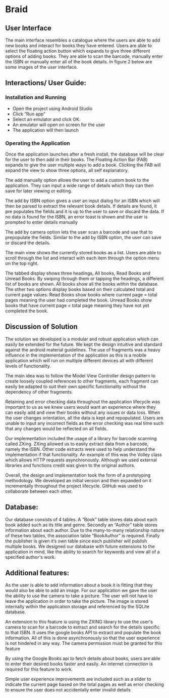 # Braid
## User Interface
The main interface resembles a catalogue where the users are able to add new books and interact for books they have entered. Users are able to select the floating action button which expands to give three different options of adding books. They are able to scan the barcode, manually enter the ISBN or manually enter all of the book details. In figure 2 below are some images of the user interface. 

## Interactions/ User Guide: 
### Installation and Running
- Open the project using Android Studio
- Click “Run app”
- Select an emulator and click OK. 
- An emulator will open on screen for the user
- The application will then launch

### Operating the Application
Once the application launches after a fresh install, the database will be clear for the user to then add in their books. The Floating Action Bar (FAB) expands to give the user multiple ways to add a book. Clicking the FAB will expand the view to show three options, all self explanatory. 

The add manually option allows the user to add a custom book to the application. They can input a wide range of details which they can then save for later viewing or editing. 

The add by ISBN option gives a user an input dialog for an ISBN which will then be parsed to extract the relevant book details. If details are found, it pre populates the fields and it is up to the user to save or discard the data. If no data is found for the ISBN, an error toast is shown and the user is prompted to enter details manually

The add by camera option lets the user scan a barcode and use that to prepopulate the fields. Similar to the add by ISBN option, the user can save or discard the details.

The main view shows the currently stored books as a list. Users are able to scroll through the list and interact with each item through the option menu on the top right. 

The tabbed display shows three headings, All books, Read Books and Unread Books. By swiping through them or tapping the headings, a different list of books are shown. All books show all the books within the database. The other two options display books based on their calculated total and current page values. Read Books show books where current page = total pages meaning the user had completed the book. Unread Books show books that have current page < total page meaning they have not yet completed the book. 

## Discussion of Solution

The solution we developed is a modular and robust application which can easily be extended for the future. We kept the design intuitive and standard against the android material guidelines. The use of fragments was a heavy influence in the implementation of the application as this is a mobile application which will run on multiple different devices all with different levels of functionality. 

The main idea was to follow the Model View Controller design pattern to create loosely coupled references to other fragments, each fragment can easily be adapted to suit their own specific functionality without the dependency of other fragments. 

Retaining and error checking data throughout the application lifecycle was important to us as we knew users would want an experience where they can easily add and view their books without any issues or data loss. When the user changes orientation, all the data is kept and repopulated. Users are unable to input any incorrect fields as the error checking was real time such that any changes would be reflected on all fields. 

Our implementation included the usage of a library for barcode scanning called ZXing. ZXing allowed us to easily extract data from a barcode, namely the ISBN. Other code extracts were used to help understand the implementation if that functionality. An example of this was the Volley class which allows HTTP requests asynchronously. Although we used external libraries and functions credit was given to the original authors. 

Overall, the design and implementation took the form of a prototyping methodology. We developed an initial version and then expanded on it incrementally throughout the project lifecycle. GitHub was used to collaborate between each other.

## Database: 
Our database consists of 4 tables. A “Book” table stores data about each book added such as its title and genre. Secondly an “Author” table stores information about each author. Due to the many-to-many relationship nature of these two tables, the association table “BookAuthor” is required. Finally the publisher is given it’s own table since each publisher will publish multiple books. We designed our database with future extensions to the application in mind, like the ability to search for keywords and view all of a specified author's work. 


## Additional features: 

As the user is able to add information about a book it is fitting that they would also be able to add an image. For our application we gave the user the ability to use the camera to take a picture. The user will not have to leave the application in order to take the picture. The image is stored internally within the application storage and referenced by the SQLite database. 

An extension to this feature is using the ZXING library to use the user's camera to scan for a barcode to extract and search for the details specific to that ISBN. It uses the google books API to extract and populate the book information. All of this is done asynchronously so that the user experience is not hindered in any way. The camera permission must be granted for this feature

By using the Google Books api to fetch details about books, users are able to enter their desired books faster and easily. An internet connection is required for this feature to work. 

Simple user experience improvements are included such as a slider to indicate the current page based on the total pages as well as error checking to ensure the user does not accidentally enter invalid details
